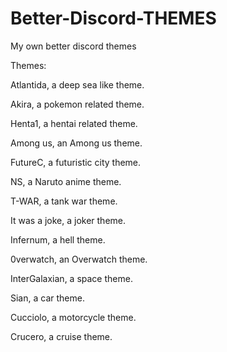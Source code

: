 # Better-Discord-THEMES
My own better discord themes

Themes:

Atlantida, a deep sea like theme.

Akira, a pokemon related theme.

Henta1, a hentai related theme.

Among us, an Among us theme.

FutureC, a futuristic city theme.

NS, a Naruto anime theme.

T-WAR, a tank war theme.

It was a joke, a joker theme.

Infernum, a hell theme.

0verwatch, an Overwatch theme.

InterGalaxian, a space theme.

Sian, a car theme.

Cucciolo, a motorcycle theme.

Crucero, a cruise theme.
